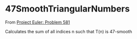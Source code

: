 # 47SmoothTriangularNumbers

From [Project Euler: Problem 581](https://projecteuler.net/problem=581)

Calculates the sum of all indices n such that T(n) is 47-smooth